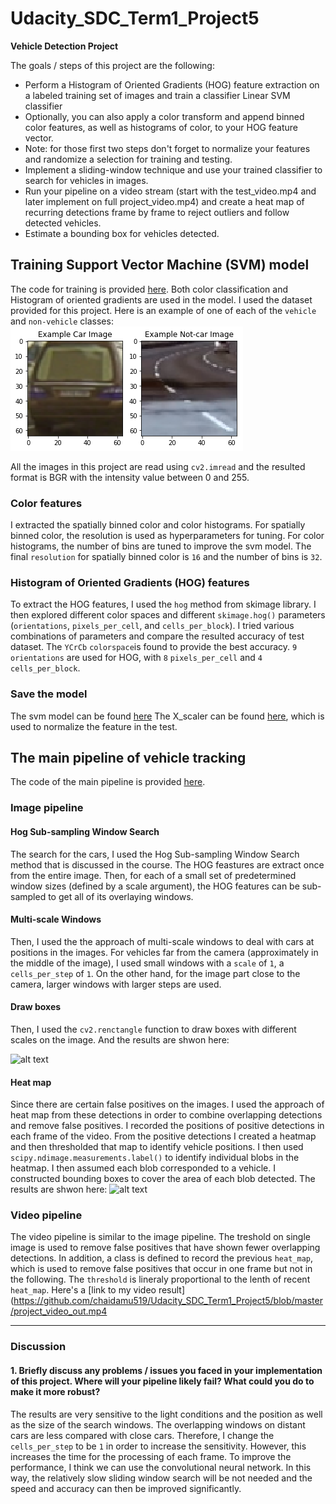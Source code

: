 # Udacity_SDC_Term1_Project5

**Vehicle Detection Project**

The goals / steps of this project are the following:

* Perform a Histogram of Oriented Gradients (HOG) feature extraction on a labeled training set of images and train a classifier Linear SVM classifier
* Optionally, you can also apply a color transform and append binned color features, as well as histograms of color, to your HOG feature vector. 
* Note: for those first two steps don't forget to normalize your features and randomize a selection for training and testing.
* Implement a sliding-window technique and use your trained classifier to search for vehicles in images.
* Run your pipeline on a video stream (start with the test_video.mp4 and later implement on full project_video.mp4) and create a heat map of recurring detections frame by frame to reject outliers and follow detected vehicles.
* Estimate a bounding box for vehicles detected.

[//]: # (Image References)
[image1]: https://github.com/chaidamu519/Udacity_SDC_Term1_Project5/blob/master/car_nocar.png
[image2]: https://github.com/chaidamu519/Udacity_SDC_Term1_Project5/blob/master/multi_scale.png
[image3]: https://github.com/chaidamu519/Udacity_SDC_Term1_Project5/blob/master/heat_map.png


## Training Support Vector Machine (SVM) model

The code for training is provided [here](https://github.com/chaidamu519/Udacity_SDC_Term1_Project5/blob/master/SVM_Training.ipynb). Both color classification and Histogram of oriented gradients are used in the model. I used the dataset provided for this project.  Here is an example of one of each of the `vehicle` and `non-vehicle` classes:
![alt text][image1]


All the images in this project are read using `cv2.imread` and the resulted format is BGR with the intensity value between 0 and 255.

### Color features

I extracted the spatially binned color and color histograms. For spatially binned color, the resolution is used as hyperparameters for tuning. For color histograms, the number of bins are tuned to improve the svm model. The final `resolution` for spatially binned color is `16` and the number of bins is `32`.

### Histogram of Oriented Gradients (HOG) features

To extract the HOG features, I used the `hog` method from skimage library. I then explored different color spaces and different `skimage.hog()` parameters (`orientations`, `pixels_per_cell`, and `cells_per_block`).  I tried various combinations of parameters and compare the resulted accuracy of test dataset. The `YCrCb` `colorspace`is found to provide the best accuracy. `9` `orientations` are used for HOG, with `8` `pixels_per_cell` and `4` `cells_per_block`.

### Save the model 
The svm model can be found [here](https://github.com/chaidamu519/Udacity_SDC_Term1_Project5/blob/master/svc.p)
The X_scaler can be found [here](https://github.com/chaidamu519/Udacity_SDC_Term1_Project5/blob/master/X_scaler.p), which is used to normalize the feature in the test.

## The main pipeline of vehicle tracking
The code of the main pipeline is provided [here](https://github.com/chaidamu519/Udacity_SDC_Term1_Project5/blob/master/main_pipeline.ipynb).


### Image pipeline

#### Hog Sub-sampling Window Search
The search for the cars, I used the Hog Sub-sampling Window Search method that is discussed in the course. The HOG feastures are extract once from the entire image. Then, for each of a small set of predetermined window sizes (defined by a scale argument), the HOG features can be sub-sampled to get all of its overlaying windows. 

#### Multi-scale Windows
Then, I used the the approach of multi-scale windows to deal with cars at positions in the images. For vehicles far from the camera (approximately in the middle of the image), I used small windows with a `scale` of `1`, a `cells_per_step` of `1`. On the other hand, for the image part close to the camera, larger windows with larger steps are used. 

#### Draw boxes
Then, I used the `cv2.renctangle` function to draw boxes with different scales on the image. And the results are shwon here:

![alt text][image2]

#### Heat map
Since there are certain false positives on the images. I used the approach of heat map from these detections in order to combine overlapping detections and remove false positives. I recorded the positions of positive detections in each frame of the video.  From the positive detections I created a heatmap and then thresholded that map to identify vehicle positions.  I then used `scipy.ndimage.measurements.label()` to identify individual blobs in the heatmap.  I then assumed each blob corresponded to a vehicle.  I constructed bounding boxes to cover the area of each blob detected. The results are shwon here:
![alt text][image3]

### Video pipeline
The video pipeline is similar to the image pipeline. The treshold on single image is used to remove false positives that have shown fewer overlapping detections. In addition, a class is defined to record the previous `heat_map`, which is used to remove false positives that occur in one frame but not in the following. The `threshold` is lineraly proportional to the lenth of recent `heat_map`.
Here's a [link to my video result](https://github.com/chaidamu519/Udacity_SDC_Term1_Project5/blob/master/project_video_out.mp4


---

### Discussion

#### 1. Briefly discuss any problems / issues you faced in your implementation of this project.  Where will your pipeline likely fail?  What could you do to make it more robust?

The results are very sensitive to the light conditions and the position as well as the size of the search windows. The overlapping windows on distant cars are less compared with close cars. Therefore, I change the `cells_per_step` to be `1` in order to increase the sensitivity. However, this increases the time for the processing of each frame.
To improve the performance, I think we can use the convolutional neural network. In this way, the relatively slow sliding window search will be not needed and the speed and accuracy can then be improved significantly.

